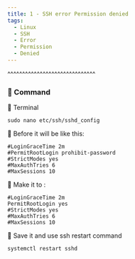 ```yaml
---
title: 1 - SSH error Permission denied
tags:
  - Linux
  - SSH
  - Error
  - Permission
  - Denied
---
```


^^^^^^^^^^^^^^^^^^^^^^^^^^^^^^
### 💬 Command
🔰 Terminal
```shell
sudo nano etc/ssh/sshd_config
```
🔰  Before it will be like this:
```
#LoginGraceTime 2m
#PermitRootLogin prohibit-password
#StrictModes yes
#MaxAuthTries 6
#MaxSessions 10
```
🔰  Make it to :
```
#LoginGraceTime 2m
PermitRootLogin yes
#StrictModes yes
#MaxAuthTries 6
#MaxSessions 10
```
🔰  Save it and use ssh restart command

```shell
systemctl restart sshd
```
